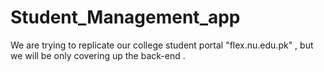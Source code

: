# Student_Management_app
We are trying to replicate our college student portal "flex.nu.edu.pk" , but we will be only covering up the back-end .

